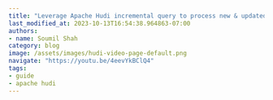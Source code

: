 ```yaml
---
title: "Leverage Apache Hudi incremental query to process new & updated data | Hudi Labs"
last_modified_at: 2023-10-13T16:54:38.964863-07:00
authors:
- name: Soumil Shah
category: blog
image: /assets/images/hudi-video-page-default.png
navigate: "https://youtu.be/4eevYkBClQ4"
tags:
- guide
- apache hudi
---
```

